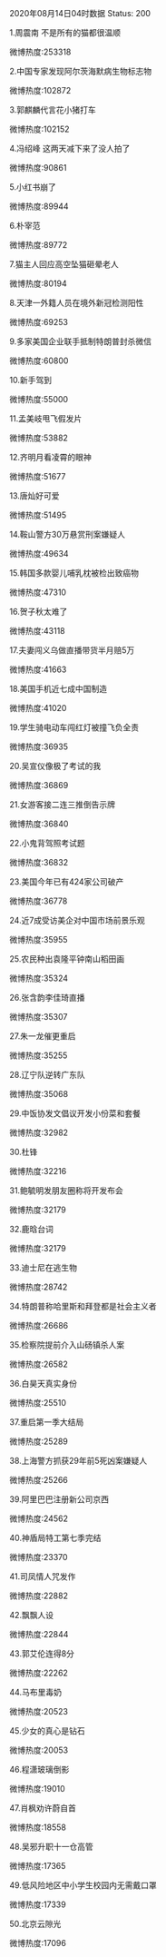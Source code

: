 2020年08月14日04时数据
Status: 200

1.周震南 不是所有的猫都很温顺

微博热度:253318

2.中国专家发现阿尔茨海默病生物标志物

微博热度:102872

3.郭麒麟代言花小猪打车

微博热度:102152

4.冯绍峰 这两天减下来了没人拍了

微博热度:90861

5.小红书崩了

微博热度:89944

6.朴宰范

微博热度:89772

7.猫主人回应高空坠猫砸晕老人

微博热度:80194

8.天津一外籍人员在境外新冠检测阳性

微博热度:69253

9.多家美国企业联手抵制特朗普封杀微信

微博热度:60800

10.新手驾到

微博热度:55000

11.孟美岐甩飞假发片

微博热度:53882

12.齐明月看凌霄的眼神

微博热度:51677

13.唐灿好可爱

微博热度:51495

14.鞍山警方30万悬赏刑案嫌疑人

微博热度:49634

15.韩国多款婴儿哺乳枕被检出致癌物

微博热度:47310

16.贺子秋太难了

微博热度:43118

17.夫妻闯义乌做直播带货半月赔5万

微博热度:41663

18.美国手机近七成中国制造

微博热度:41020

19.学生骑电动车闯红灯被撞飞负全责

微博热度:36935

20.吴宣仪像极了考试的我

微博热度:36869

21.女游客接二连三推倒告示牌

微博热度:36840

22.小鬼背驾照考试题

微博热度:36832

23.美国今年已有424家公司破产

微博热度:36778

24.近7成受访美企对中国市场前景乐观

微博热度:35955

25.农民种出袁隆平钟南山稻田画

微博热度:35324

26.张含韵李佳琦直播

微博热度:35307

27.朱一龙催更重启

微博热度:35255

28.辽宁队逆转广东队

微博热度:35068

29.中饭协发文倡议开发小份菜和套餐

微博热度:32982

30.杜锋

微博热度:32216

31.鲍毓明发朋友圈称将开发布会

微博热度:32179

32.鹿晗台词

微博热度:32179

33.迪士尼在逃生物

微博热度:28742

34.特朗普称哈里斯和拜登都是社会主义者

微博热度:26686

35.检察院提前介入山砀镇杀人案

微博热度:26582

36.白昊天真实身份

微博热度:25510

37.重启第一季大结局

微博热度:25289

38.上海警方抓获29年前5死凶案嫌疑人

微博热度:25266

39.阿里巴巴注册新公司京西

微博热度:24562

40.神盾局特工第七季完结

微博热度:23370

41.司凤情人咒发作

微博热度:22882

42.飘飘人设

微博热度:22844

43.郭艾伦连得8分

微博热度:22262

44.马布里毒奶

微博热度:20523

45.少女的真心是钻石

微博热度:20053

46.程潇玻璃倒影

微博热度:19010

47.肖枫劝许蔚自首

微博热度:18558

48.吴邪升职十一仓高管

微博热度:17365

49.低风险地区中小学生校园内无需戴口罩

微博热度:17339

50.北京云隙光

微博热度:17096

